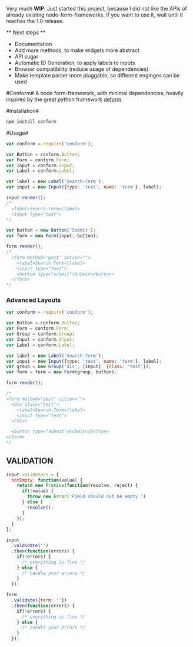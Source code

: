 Very much **WIP**: Just started this project, because I did not like the APIs of already existing node-form-frameworks. If you want to use it, wait until it reaches the 1.0 release.

** Next steps **
- Documentation
- Add more methods, to make widgets more abstract
- API sugar
- Automatic ID Generation, to apply labels to inputs
- Browser compatibility (reduce usage of dependencies)
- Make template parser more pluggable, so different enginges can be used

#Conform#
A node form-framework, with minimal dependencies, heavily inspired by the great
python framework [deform](http://deform.readthedocs.org/).

#Installation#
```bash
npm install conform
```

#Usage#
```js
var conform = require('conform');

var Button = conform.Button;
var Form = conform.Form;
var Input = conform.Input;
var Label = conform.Label;

var label = new Label('Search-Term');
var input = new Input({type: 'text', name: 'term'}, label);

input.render();
/*
  <label>Search-Term</label>
  <input type="text">
*/

var button = new Button('Submit');
var form = new Form(input, button);

form.render();
/*
  <form method="post" action="">
    <label>Search-Term</label>
    <input type="text">
    <button type="submit">Submit</button>
  </form>
*/
```

### Advanced Layouts ###
```js
var conform = require('conform');

var Button = conform.Button;
var Form = conform.Form;
var Group = conform.Group;
var Input = conform.Input;
var Label = conform.Label;

var label = new Label('Search-Term');
var input = new Input({type: 'text', name: 'term'}, label);
var group = new Group('div', [input], {class: 'test'});
var form = form = new Form(group, button);

form.render();

/*
<form method="post" action="">
  <div class="test">
    <label>Search-Term</label>
    <input type="text">
  </div>

  <button type="submit">Submit</button>
</form>
*/

```

## VALIDATION ##
```js
input.validators = {
  notEmpty: function(value) {
    return new Promise(function(resolve, reject) {
      if(!value) {
        throw new Error('Field should not be empty.')
      } else {
        resolve();
      }
    });
  }
};

input
  .valdidate('')
  .then(function(errors) {
    if(!errors) {
      /* everything is fine */
    } else {
      /* handle your errors */
    }
  });

form
  .validate({term: ''})
  .then(function(errors) {
    if(!errors) {
      /* everything is fine */
    } else {
      /* handle your errors */
    }
  });

```

